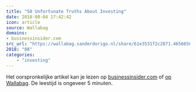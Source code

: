 ```yaml
---
title: "50 Unfortunate Truths About Investing"
date: 2018-08-04 17:42:42
icon: article
source: Wallabag
domains:
- businessinsider.com
src_url: "https://wallabag.sanderdorigo.nl/share/61e3531f2c2871.46566562"
2018: "08"
categories:
    - "investing"
---
```

Het oorspronkelijke artikel kan je lezen op [businessinsider.com](https://www.businessinsider.com/50-unfortunate-truths-about-investing-2013-11?international=true) of [op Wallabag](https://wallabag.sanderdorigo.nl/share/61e3531f2c2871.46566562). De leestijd is ongeveer 5 minuten.